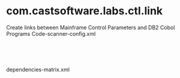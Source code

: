 # com.castsoftware.labs.ctl.link
Create links between Mainframe Control Parameters and DB2 Cobol Programs
Code-scanner-config.xml 
 
<discoverer extensionId="com.castsoftware.uc.asmzos" dmtId="asmzosfilediscoverer"
            fileExtensions=".asm;.ASM;.mlc;.MLC;.asmacro;.ASMACRO;" label="ASM zOS Files"/>
<discoverer extensionId="com.castsoftware.labs.ctl.link" dmtId="ctlzosfilediscoverer"
            fileExtensions=".CTL;.ctl;.ndm;.NDM;" label="CTL zOS Files"/>
<discoverer extensionId="com.castsoftware.labs.rexx" dmtId="rexxzosfilediscoverer"
            fileExtensions=".REXX;.rexx;" label="REXX zOS Files"/>    
<discoverer extensionId="com.castsoftware.labs.focus" dmtId="focuszosfilediscoverer"
            fileExtensions=".FEX;.MAS;.FOC;.fex;.mas;.foc;" label="focus zOS Files"/>    
<discoverer extensionId="com.castsoftware.uc.easytrieve" dmtId="esyzosfilediscoverer"
            fileExtensions=".ESY;.MAC;.esy;.mac;" label="ESY zOS Files"/>    
<discoverer extensionId="com.castsoftware.labs.zos.basesas" dmtId="saszosfilediscoverer"
            fileExtensions=".sas;.SAS;" label="SAS zOS Files"/> 

dependencies-matrix.xml 

<technology symbol="Mainframe Control Parms" type="language">
    <allow symbol="SQL"/>
</technology>
<technology symbol="Assembler" type="language">
    <allow symbol="SQL"/>
</technology>
<technology symbol="Rexx Language" type="language">
    <allow symbol="SQL"/>
</technology> 
<technology symbol="Easytrieve Plus Language" type="language">
    <allow symbol="SQL"/>
</technology>
<technology symbol="FOCUS Language" type="language">
    <allow symbol="SQL"/>
</technology>

<technology symbol="BaseSAS" type="language">
    <allow symbol="SQL"/>
</technology>
